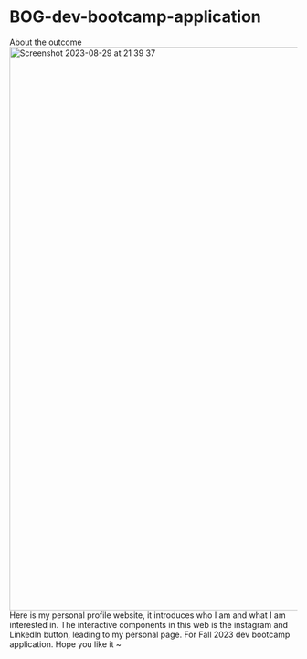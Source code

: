 # BOG-dev-bootcamp-application
About the outcome
<img width="986" alt="Screenshot 2023-08-29 at 21 39 37" src="https://github.com/Luciii0372/BOG-dev-bootcamp-application/assets/143450514/9d11b7f9-ffc2-442a-8840-a822ec6c7149">
Here is my personal profile website, it introduces who I am and what I am interested in.
The interactive components in this web is the instagram and LinkedIn button, leading to my personal page.
For Fall 2023 dev bootcamp application.
Hope you like it ~
